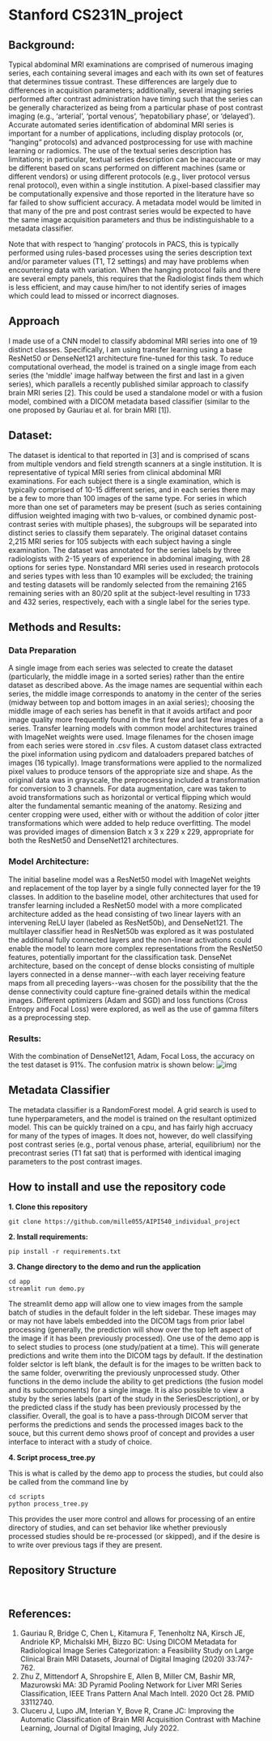 # Stanford CS231N_project


## Background:
Typical abdominal MRI examinations are comprised of numerous imaging series, each containing several images and each with its own set of features that determines tissue contrast. These differences are largely due to differences in acquisition parameters; additionally, several imaging series performed after contrast administration have timing such that the series can be generally characterized as being from a particular phase of post contrast imaging (e.g., ‘arterial’, ‘portal venous’, ‘hepatobiliary phase’, or ‘delayed’). Accurate automated series identification of abdominal MRI series is important for a number of applications, including display protocols (or, “hanging“ protocols) and advanced postprocessing for use with machine learning or radiomics. The use of the textual series description has limitations; in particular, textual series description can be inaccurate or may be different based on scans performed on different machines (same or different vendors) or using different protocols (e.g., liver protocol versus renal protocol), even within a single institution. A pixel-based classifier may be computationally expensive and those reported in the literature have so far failed to show sufficient accuracy. A metadata model would be limited in that many of the pre and post contrast series would be expected to have the same image acquisition parameters and thus be indistinguishable to a metadata classifier. 

Note that with respect to ‘hanging’ protocols in PACS, this is typically performed using rules-based processes using the series description text and/or parameter values (T1, T2 settings) and may have problems when encountering data with variation. When the hanging protocol fails and there are several empty panels, this requires that the Radiologist finds them which is less efficient, and may cause him/her to not identify series of images which could lead to missed or incorrect diagnoses. 


## Approach
I made use of a CNN model to classify abdominal MRI series into one of 19 distinct classes. Specifically, I am using transfer learning using a base ResNet50 or DenseNet121 architecture fine-tuned for this task. To reduce computational overhead, the model is trained on a single image from each series (the 'middle' image halfway between the first and last in a given series), which parallels a recently published similar approach to classify brain MRI series [2].  This could be used a standalone model or with a fusion model, combined with a DICOM metadata based classifier (similar to the one proposed by Gauriau et al. for brain MRI [1]). 

## Dataset:
The dataset is identical to that reported in [3] and is comprised of scans from multiple vendors and field strength scanners at a single institution. It is representative of typical MRI series from clinical abdominal MRI examinations. For each subject there is a single examination, which is typically comprised of 10-15 different series, and in each series there may be a few to more than 100 images of the same type. For series in which more than one set of parameters may be present (such as series containing diffusion weighted imaging with two b-values, or combined dynamic post-contrast series with multiple phases), the subgroups will be separated into distinct series to classify them separately. The original dataset contains 2,215 MRI series for 105 subjects with each subject having a single examination. The dataset was annotated for the series labels by three radiologists with 2-15 years of experience in abdominal imaging, with 28 options for series type.  Nonstandard MRI series used in research protocols and series types with less than 10 examples will be excluded; the training and testing datasets will be randomly selected from the remaining 2165 remaining series with an 80/20 split at the subject-level resulting in 1733 and 432 series, respectively, each with a single label for the series type. 

## Methods and Results:
### Data Preparation
A single image from each series was selected to create the dataset (particularly, the middle image in a sorted series) rather than the entire dataset as described above. As the image names are sequential within each series, the middle image corresponds to anatomy in the center of the series (midway between top and bottom images in an axial series); choosing the middle image of each series has benefit in that it avoids artifact and poor image quality more frequently found in the first few and last few images of a series. Transfer learning models with common model architectures trained with ImageNet weights were used. Image filenames for the chosen image from each series were stored in .csv files.  A custom dataset class extracted the pixel information using pydicom and dataloaders prepared batches of images (16 typically). Image transformations were applied to the normalized pixel values to produce tensors of the appropriate size and shape. As the original data was in grayscale, the preprocessing included a transformation for conversion to 3 channels.  For data augmentation, care was taken to avoid transformations such as horizontal or vertical flipping which would alter the fundamental semantic meaning of the anatomy. Resizing and center cropping were used, either with or without the addition of color jitter transformations which were added to help reduce overfitting. The model was provided images of dimension Batch x 3 x 229 x 229, appropriate for both the ResNet50 and DenseNet121 architectures.

### Model Architecture:
The initial baseline model was a ResNet50 model with ImageNet weights and replacement of the top layer by a single fully connected layer for the 19 classes. In addition to the baseline model, other architectures that used for transfer learning included a ResNet50 model with a more complicated architecture added as the head consisting of two linear layers with an intervening ReLU layer (labeled as ResNet50b), and DenseNet121. The multilayer classifier head in ResNet50b was explored as it was postulated the additional fully connected layers and the non-linear activations could enable the model to learn more complex representations from the ResNet50 features, potentially important for the classification task. DenseNet architecture, based on the concept of dense blocks consisting of multiple layers connected in a dense manner--with each layer receiving feature maps from all preceding layers--was chosen for the possibility that the the dense connectivity could capture fine-grained details within the medical images. Different optimizers (Adam and SGD) and loss functions (Cross Entropy and Focal Loss) were explored, as well as the use of gamma filters as a preprocessing step. 

### Results:
With the combination of DenseNet121, Adam, Focal Loss, the accuracy on the test dataset is 91%. The confusion matrix is shown below:
![img](/assets/Test_dataset_on_best_model0530.png)



## Metadata Classifier
The metadata classifier is a RandomForest model. A grid search is used to tune hyperparameters, and the model is trained on the resultant optimized model. This can be quickly trained on a cpu, and has fairly high accruacy for many of the types of images. It does not, however, do well classifying post contrast series (e.g., portal venous phase, arterial, equilibrium) nor the precontrast series (T1 fat sat) that is performed with identical imaging parameters to the post contrast images. 


## How to install and use the repository code
**1. Clone this repository**
```
git clone https://github.com/mille055/AIPI540_individual_project
```
**2. Install requirements:**
```
pip install -r requirements.txt
```
**3. Change directory to the demo and run the application**
```
cd app
streamlit run demo.py
```
The streamlit demo app will allow one to view images from the sample batch of studies in the default folder in the left sidebar. These images may or may not have labels embedded into the DICOM tags from prior label processing (generally, the prediction will show over the top left aspect of the image if it has been previously processed). One use of the demo app is to select studies to process (one study/patient at a time). This will generate predictions and write them into the DICOM tags by default. If the destination folder selctor is left blank, the default is for the images to be written back to the same folder, overwriting the previously unprocessed study. Other functions in the demo include the ability to get predictions (the fusion model and its subcomponents) for a single image. It is also possible to view a stuby by the series labels (part of the study in the SeriesDescription), or by the predicted class if the study has been previously processed by the classifier. Overall, the goal is to have a pass-through DICOM server that performs the predictions and sends the processed images back to the souce, but this current demo shows proof of concept and provides a user interface to interact with a study of choice. 

**4. Script process_tree.py**

This is what is called by the demo app to process the studies, but could also be called from the command line by
```
cd scripts
python process_tree.py
```
This provides the user more control and allows for processing of an entire directory of studies, and can set behavior like whether previously processed studies should be re-processed (or skipped), and if the desire is to write over previous tags if they are present. 

## Repository Structure
```


```


## References:
1.	Gauriau R, Bridge C, Chen L, Kitamura F, Tenenholtz NA, Kirsch JE, Andriole KP, Michalski MH, Bizzo BC: Using DICOM Metadata for Radiological Image Series Categorization: a Feasibility Study on Large Clinical Brain MRI Datasets,  Journal of Digital Imaging (2020) 33:747-762.
2.	Zhu Z, Mittendorf A, Shropshire E, Allen B, Miller CM, Bashir MR, Mazurowski MA: 3D Pyramid Pooling Network for Liver MRI Series Classification,   IEEE Trans Pattern Anal Mach Intell. 2020 Oct 28. PMID 33112740.
3.	Cluceru J, Lupo JM, Interian Y, Bove R, Crane JC: Improving the Automatic Classification of Brain MRI Acquisition Contrast with Machine Learning, Journal of Digital Imaging, July 2022.
